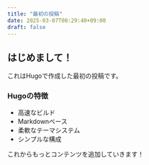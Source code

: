 ```yaml
---
title: "最初の投稿"
date: 2025-03-07T00:29:40+09:00
draft: false
---
```


## はじめまして！

これはHugoで作成した最初の投稿です。

### Hugoの特徴

- 高速なビルド
- Markdownベース
- 柔軟なテーマシステム
- シンプルな構成

これからもっとコンテンツを追加していきます！
